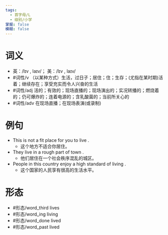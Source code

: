 ```yaml
---
tags:
  - 首字母/L
  - 级别/小学
掌握: false
模糊: false
---
```

# 词义
- 英：/lɪv , laɪv/； 美：/lɪv , laɪv/
- #词性/v  （以某种方式）生活，过日子；居住；住；生存；(尤指在某时期)活着；继续存在；享受充实而令人兴奋的生活
- #词性/adj  活的；有效的；现场直播的；现场演出的；实况转播的；燃烧着的；仍可爆炸的；连着电源的；含乳酸菌的；当前所关心的
- #词性/adv  在现场直播；在现场表演(或录制)
# 例句
- This is not a fit place for you to live .
	- 这个地方不适合你居住。
- They live in a rough part of town .
	- 他们居住在一个社会秩序混乱的城区。
- People in this country enjoy a high standard of living .
	- 这个国家的人民享有很高的生活水平。
# 形态
- #形态/word_third lives
- #形态/word_ing living
- #形态/word_done lived
- #形态/word_past lived
